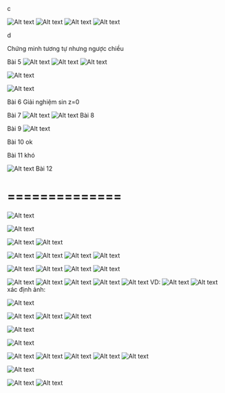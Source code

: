  
c

![Alt text](image-119.png)
![Alt text](image-120.png)
![Alt text](image-121.png)
![Alt text](image-122.png)

d

Chứng minh tương tự nhưng ngược chiều

Bài 5
![Alt text](image-114.png)
![Alt text](image-127.png)
![Alt text](image-124.png)

![Alt text](image-125.png)

![Alt text](image-126.png)

Bài 6
Giải nghiệm sin z=0

Bài 7
![Alt text](image-128.png)
![Alt text](image-129.png)
Bài 8

Bài 9
![Alt text](image-130.png)

Bài 10
ok

Bài 11
khó

![Alt text](image-132.png)
Bài 12

# ==============

<!-- Tìm file của phân tán -->

![Alt text](image-131.png)

<!--  -->
<!--  -->
<!--  -->
<!--  -->
<!--  -->
<!--  -->
<!--  -->
<!--  -->
<!--  -->
<!--  -->
<!--  -->
<!--  -->
<!--  -->
<!--  -->
<!--  -->
<!--  -->
<!--  -->
<!--  -->
<!--  -->

![Alt text](image-133.png)

<!--  -->
<!--  -->
<!--  -->
<!--  -->
<!--  -->
<!--  -->
<!--  -->
<!--  -->
<!--  -->
<!--  -->
<!--  -->
<!--  -->
<!--  -->
<!--  -->
<!--  -->
<!--  -->
<!--  -->
<!--  -->
<!--  -->
<!--  -->
<!--  -->
<!-- Bỏ qua topo -->
<!--  -->

![Alt text](image-134.png)
![Alt text](image-135.png)

![Alt text](image-136.png)
![Alt text](image-137.png)
![Alt text](image-138.png)
![Alt text](image-139.png)

<!--  -->

![Alt text](image-140.png)
![Alt text](image-141.png)
![Alt text](image-142.png)
![Alt text](image-143.png)

<!-- Bỏ qua topo -->

![Alt text](image-144.png)
![Alt text](image-145.png)
![Alt text](image-146.png)
![Alt text](image-147.png)
![Alt text](image-148.png)
VD:
![Alt text](image-149.png)
![Alt text](image-150.png)
xác định ảnh:

![Alt text](image-151.png)

<!-- phân loại vở và ghi âm -->
![Alt text](image-152.png)
![Alt text](image-153.png)
![Alt text](image-154.png)

![Alt text](image-155.png)

![Alt text](image-156.png)


<!--  -->
![Alt text](image-157.png)
![Alt text](image-158.png)
![Alt text](image-159.png)
![Alt text](image-160.png)
![Alt text](image-161.png)



![Alt text](image-162.png)











![Alt text](image-163.png)
![Alt text](image-164.png)